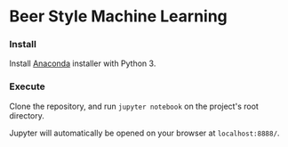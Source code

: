 # Beer Style Machine Learning

### Install

Install [Anaconda](https://docs.continuum.io/anaconda/install/#detailed-installation-information) installer with Python 3.

### Execute

Clone the repository, and run `jupyter notebook` on the project's root directory.

Jupyter will automatically be opened on your browser at `localhost:8888/`.
